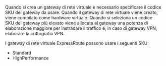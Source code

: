 Quando si crea un gateway di rete virtuale è necessario specificare il codice SKU del gateway da usare. Quando il gateway di rete virtuale viene creato, viene compilato come hardware virtuale. Quando si seleziona un codice SKU del gateway più elevato viene allocata al gateway una potenza di elaborazione maggiore per instradare il traffico e, in caso di gateway VPN, elaborare la crittografia VPN.

I gateway di rete virtuale ExpressRoute possono usare i seguenti SKU:

- Standard
- HighPerformance

<!---HONumber=AcomDC_0921_2016-->